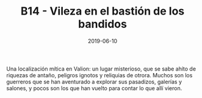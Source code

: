 ﻿---
title: B14 - Vileza en el bastión de los bandidos
summary: Esta aventura esta planteada por el autor, como un “plug and play” para que, el Narrador, la utilice a su gusto dentro de su campaña o bien de forma totalmente independiente.
authors:
  - Hugo Gil.
date: 2019-06-10
type: post
categories:
- Clásicos de la Marca
- Línea B
tags:
- Fortaleza
- Dungeon
minlevels: "2"
maxlevels: "4"
prices: 8€
session: "2"
mincharacters: "3"
maxcharacters: "6"
eval: oficial
cover: "b14-vileza-en-el-bastion-de-los-bandidos.jpg"
download: "b14-vileza-en-el-bastion-de-los-bandidos.pdf"
moreinfo: "https://tesorosdelamarca.com/producto/vileza-en-el-bastion-de-los-bandidos/"
license: "OGL"
draft: false

---

Una localización mítica en Valion: un lugar misterioso, que se sabe ahíto de riquezas de antaño, peligros ignotos y reliquias de otrora.
Muchos son los guerreros que se han aventurado a explorar sus pasadizos, galerías y salones, y pocos son los que han vuelto para contar lo que allí vieron.